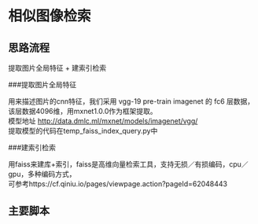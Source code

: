 相似图像检索
====
思路流程
----
提取图片全局特征 + 建索引检索<br>

###提取图片全局特征


用来描述图片的cnn特征，我们采用 vgg-19 pre-train imagenet 的 fc6 层数据，该层数据4096维，用mxnet1.0.0作为框架提取。<br>
模型地址 http://data.dmlc.ml/mxnet/models/imagenet/vgg/ <br>
提取模型的代码在temp_faiss_index_query.py中 <br>

###建索引检索


用faiss来建库+索引，faiss是高维向量检索工具，支持无损／有损编码，cpu／gpu，多种编码方式， <br>
可参考https://cf.qiniu.io/pages/viewpage.action?pageId=62048443 <br>

主要脚本
----
